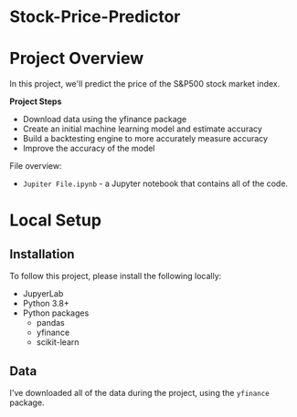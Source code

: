 # Stock-Price-Predictor

# Project Overview

In this project, we'll predict the price of the S&P500 stock market index.

**Project Steps**

* Download data using the yfinance package
* Create an initial machine learning model and estimate accuracy
* Build a backtesting engine to more accurately measure accuracy
* Improve the accuracy of the model

File overview:

* `Jupiter File.ipynb` - a Jupyter notebook that contains all of the code.

# Local Setup

## Installation

To follow this project, please install the following locally:

* JupyerLab
* Python 3.8+
* Python packages
    * pandas
    * yfinance
    * scikit-learn

## Data

I've downloaded all of the data during the project, using the `yfinance` package.
